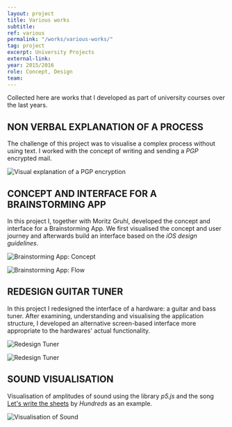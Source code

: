 ```yaml
---
layout: project
title: Various works
subtitle:
ref: various
permalink: "/works/various-works/"
tag: project
excerpt: University Projects
external-link:
year: 2015/2016
role: Concept, Design
team:
---
```


Collected here are works that I developed as part of university courses over the last years.

## NON VERBAL EXPLANATION OF A PROCESS
The challenge of this project was to visualise a complex process without using text. I worked with the concept of writing and sending a _PGP_ encrypted mail.

![Visual explanation of a PGP encryption]({{site.baseurl}}/img/1000-worte.png)

## CONCEPT AND INTERFACE FOR A BRAINSTORMING APP
In this project I, together with Moritz Gruhl, developed the concept and interface for a Brainstorming App. We first visualised the concept and user journey and afterwards build an interface based on the _iOS design guidelines_.

![Brainstorming App: Concept]({{site.baseurl}}/img/gui_idea.png)

![Brainstorming App: Flow]({{site.baseurl}}/img/gui_flow.png)

## REDESIGN GUITAR TUNER
In this project I redesigned the interface of a hardware: a guitar and bass tuner. After examining, understanding and visualising the application structure, I developed an alternative screen-based interface more appropriate to the hardwares' actual functionality.

![Redesign Tuner]({{site.baseurl}}/img/tuner_application-structure.png)

![Redesign Tuner]({{site.baseurl}}/img/tuner_redesign.png)

## SOUND VISUALISATION
Visualisation of amplitudes of sound using the library _p5.js_ and the song [Let's write the sheets](https://www.youtube.com/watch?v=qb0HGvEWIJc) by _Hundreds_ as an example.

![Visualisation of Sound]({{site.baseurl}}/img/klangvisualisierung.png)
